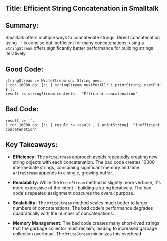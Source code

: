 ## Title: Efficient String Concatenation in Smalltalk

## Summary:

Smalltalk offers multiple ways to concatenate strings.  Direct concatenation using `,'` is concise but inefficient for many concatenations; using a `StringStream` offers significantly better performance for building strings iteratively.


## Good Code:

```smalltalk
stringStream := WriteStream on: String new.
1 to: 10000 do: [:i | stringStream nextPutAll: i printString; nextPut: $ ].
result := stringStream contents.  "Efficient concatenation"
```

## Bad Code:

```smalltalk
result := ''.
1 to: 10000 do: [:i | result := result , i printString]. "Inefficient concatenation"
```

## Key Takeaways:

* **Efficiency:**  The `WriteStream` approach avoids repeatedly creating new string objects with each concatenation.  The bad code creates 10000 intermediate strings, consuming significant memory and time.  `WriteStream` appends to a single, growing buffer.

* **Readability:** While the `WriteStream` method is slightly more verbose, it's more expressive of the intent – building a string iteratively. The bad code's repeated assignment obscures the overall purpose.

* **Scalability:** The `WriteStream` method scales much better to larger numbers of concatenations. The bad code's performance degrades quadratically with the number of concatenations.

* **Memory Management:** The bad code creates many short-lived strings that the garbage collector must reclaim, leading to increased garbage collection overhead.  The `WriteStream` minimizes this overhead.
